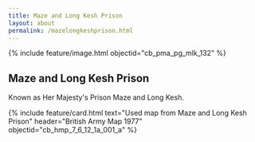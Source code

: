 ```yaml
---
title: Maze and Long Kesh Prison
layout: about
permalink: /mazelongkeshprison.html
---
```

{% include feature/image.html objectid="cb_pma_pg_mlk_132" %}

## Maze and Long Kesh Prison

Known as Her Majesty's Prison Maze and Long Kesh.

{% include feature/card.html text="Used map from Maze and Long Kesh Prison" header="British Army Map 1977" objectid="cb_hmp_7_6_12_1a_001_a" %}